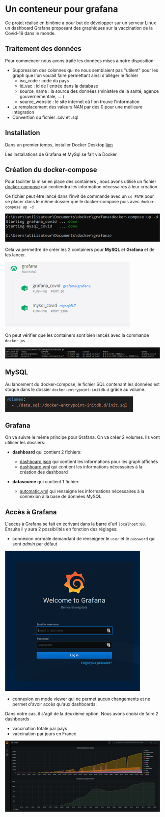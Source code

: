 # Un conteneur pour grafana

Ce projet réalisé en binôme a pour but de développer sur un serveur Linux un dashboard Grafana proposant des graphiques sur la vaccination de la Covid-19 dans le monde.

## Traitement des données
Pour commencer nous avons traité les données mises à notre disposition:
* Suppression des colonnes qui ne nous semblaient pas "utilent" pour les graph que l'on voulait faire permettant ainsi d'alléger le fichier
    * iso_code : code du pays
    * id_vac : id de l'entrée dans la database
    * source_name : la source des données (ministère de la santé, agence gouvernementale, ... ) 
    * source_website : le site internet où l'on trouve l'information
* Le remplacement des valeurs NAN par des 0 pour une meilleure intégration 
* Convertion du fichier .csv et .sql


## Installation 

Dans un premier temps, installer Docker Desktop [lien](https://www.docker.com/products/docker-desktop)

Les installations de Grafana et MySql  se fait via Docker.


## Création du docker-compose

Pour faciliter la mise en place des containers , nous avons utilisé un fichier [docker-compose](/docker-compose.yml) qui contiendra les information nécessaires à leur création.

Ce fichier peut être lancé dans l'invit de commande avec un ``cd PATH`` pour se placer dans le même dossier que le docker-compose puis avec ``docker-compose up -d``

![docker-compose](image/lancement_du_compose.PNG)

Cela va permettre de créer les 2 containers pour **MySQL** et **Grafana** et de les lancer. <br>

![containers](image/containers.PNG)

On peut vérifier que les containers sont bien lancés avec la commande ``docker ps``

![docker_ps](image/docker_ps.PNG)

## MySQL

Au lancement du docker-compose, le fichier SQL contenant les données est stoqué dans le dossier ``docker-entrypoint-initdb.d`` grâce au volume.

![volume](image/volume.PNG)

## Grafana

On va suivre le même principe pour Grafana. On va créer 2 volumes. Ils vont utiliser les dossiers:

* **dashboard** qui contient 2 fichiers: 
   * [dashboard.json](dashboards/dashboard.json) qui contient les informations pour les graph affichés
   * [dashboard.yml](dashboards/dashboard.yml) qui contient les informations nécessaires à la création des dashboard

* **datasource** qui contient 1 fichier:
   * [automatic.yml](datasources/automatic.yml) qui renseigne les informations nécessaires à la connexion à la base de données MySQL.


## Accès à Grafana

L'accès à Grafana se fait en écrivant dans la barre d'url ``localhost:80``. <br>
Ensuite il y aura 2 possibilités en fonction des réglages:
* connexion normale demandant de renseigner le ``user`` et le ``password`` qui sont *admin* par défaut 

![log_grafana](image/log_grafana.png)

* connexion en mode viewer qui ne permet aucun changements et ne permet d'avoir accès qu'aux dashboards.

Dans notre cas, il s'agit de la deuxième option. Nous avons choisi de faire 2 dashboards
* vaccination totale par pays
* vaccination par jours en France

![dashboard](image/dashboard.PNG)








